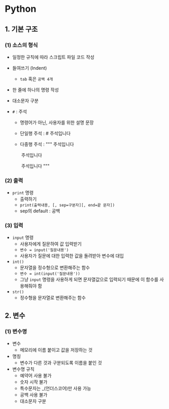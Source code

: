 # Python

## 1. 기본 구조

### (1) 소스의 형식

* 일정한 규칙에 따라 스크립트 파일 코드 작성

* 들여쓰기 (Indent)

  *  `tab` 혹은 `공백 4개`

* 한 줄에 하나의 명령 작성

* 대소문자 구분

* `#` : 주석

  * 명령어가 아닌, 사용자를 위한 설명 문장

  * 단일행 주석 : # 주석입니다

  * 다중행 주석 : """ 주석입니다

    ​							 주석입니다

    ​							 주석입니다 """



### (2) 출력

* `print` 명령
  * 출력하기
  * `print(출력내용, [, sep=구분자][, end=끝 문자])`
  * sep의 default : 공백



### (3) 입력

* `input` 명령
  * 사용자에게 질문하여 값 입력받기
  *  `변수 = input('질문내용')`
  * 사용자가 질문에 대한 입력한 값을 돌려받아 변수에 대입
* `int()`
  * 문자열을 정수형으로 변환해주는 함수
  * `변수 = int(input('질문내용'))`
  * 그냥 `input` 명령을 사용하게 되면 문자열값으로 입력되기 때문에 이 함수를 사용해줘야 함
* `str()`
  * 정수형을 문자열로 변환해주는 함수



## 2. 변수

### (1) 변수명

* 변수
  * 메모리에 이름 붙이고 값을 저장하는 것
* 명칭
  * 변수가 다른 것과 구분되도록 이름을 붙인 것
* 변수명 규칙
  * 예약어 사용 불가
  * 숫자 시작 불가
  * 특수문자는 _(언더스코어)만 사용 가능
  * 공백 사용 불가
  * 대소문자 구분

